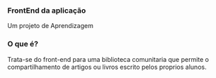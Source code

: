### FrontEnd da aplicação
Um projeto de Aprendizagem

### O que é?
Trata-se do front-end para uma biblioteca comunitaria que permite o compartilhamento de artigos ou livros escrito pelos proprios alunos.
